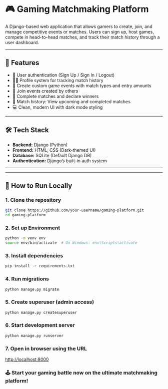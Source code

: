 # 🎮 Gaming Matchmaking Platform

A Django-based web application that allows gamers to create, join, and manage competitive events or matches. Users can sign up, host games, compete in head-to-head matches, and track their match history through a user dashboard.

---

## 🚀 Features

- 🔐 User authentication (Sign Up / Sign In / Logout)
- 🧑‍💼 Profile system for tracking match history
- 🎯 Create custom game events with match types and entry amounts
- 👫 Join events created by others
- 🏁 Complete matches and declare winners
- 🧾 Match history: View upcoming and completed matches
- 💻 Clean, modern UI with dark mode styling

---

## 🛠️ Tech Stack

- **Backend:** Django (Python)
- **Frontend:** HTML, CSS (Dark-themed UI)
- **Database:** SQLite (Default Django DB)
- **Authentication:** Django’s built-in auth system

---


---

## 🧪 How to Run Locally

### 1. Clone the repository
```bash
git clone https://github.com/your-username/gaming-platform.git
cd gaming-platform
```
### 2. Set up Environment
```bash
python -m venv env
source env/bin/activate  # On Windows: env\Scripts\activate
```

### 3. Install dependencies
```bash
pip install -r requirements.txt
```

### 4. Run migrations
```bash
python manage.py migrate
```
### 5. Create superuser (admin access)
```bash
python manage.py createsuperuser
```
### 6. Start development server
```cmd
python manage.py runserver
```
### 7. Open in browser using the URL

[http://localhost:8000](http://localhost:8000)

### 🕹️ Start your gaming battle now on the ultimate matchmaking platform!






